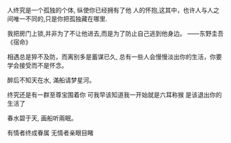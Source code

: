 人终究是一个孤独的个体, 纵使你已经拥有了他 人的怀抱,这其中，也许人与人之间唯一不同的,只是你把孤独藏在哪里.

我把房门上锁,并非为了不让他进去,而是为了防止自己逃到他身边。 ——东野圭吾《宿命》

相遇总是猝不及防，而离别多是蓄谋已久, 总有一些人会慢慢淡出你的生活，你要学会接受而不是怀念。

醉后不知天在水, 滿船请梦星河。

终究还是有一群至尊宝围着你 
可我早该知道我一开始就是六耳称猴 
是该退出你的生活了

春水碧于天, 画船听兩眠。

有情者终成眷属 
无情者亲眼目睹
